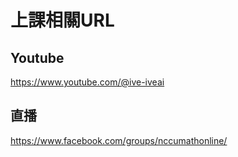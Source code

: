 # 上課相關URL

## Youtube
https://www.youtube.com/@ive-iveai

## 直播
https://www.facebook.com/groups/nccumathonline/
